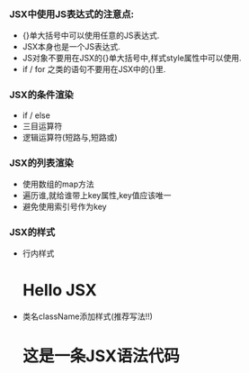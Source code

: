 ### JSX中使用JS表达式的注意点:
+ {}单大括号中可以使用任意的JS表达式.
+ JSX本身也是一个JS表达式.
+ JS对象不要用在JSX的{}单大括号中,样式style属性中可以使用.
+ if / for 之类的语句不要用在JSX中的{}里.

### JSX的条件渲染
+ if / else
+ 三目运算符
+ 逻辑运算符(短路与,短路或)

### JSX的列表渲染
+ 使用数组的map方法
+ 遍历谁,就给谁带上key属性,key值应该唯一
+ 避免使用索引号作为key

### JSX的样式
+ 行内样式
  <h1 style={{width: '200px', height: '50px', color: '#f61'}}>Hello JSX</h1>
+ 类名className添加样式(推荐写法!!)
  <h1 className="bgc352">这是一条JSX语法代码</h1>